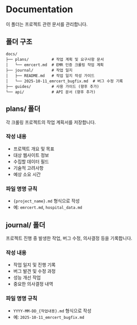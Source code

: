 # Documentation

이 폴더는 프로젝트 관련 문서를 관리합니다.

## 폴더 구조

```
docs/
├── plans/          # 작업 계획 및 요구사항 문서
│   └── emrcert.md  # EMR 인증 크롤링 작업 계획
├── journal/        # 작업 일지
│   ├── README.md   # 작업 일지 작성 가이드
│   └── 2025-10-11_emrcert_bugfix.md  # 버그 수정 기록
├── guides/         # 사용 가이드 (향후 추가)
└── api/            # API 문서 (향후 추가)
```

## plans/ 폴더

각 크롤링 프로젝트의 작업 계획서를 저장합니다.

### 작성 내용
- 프로젝트 개요 및 목표
- 대상 웹사이트 정보
- 수집할 데이터 필드
- 기술적 고려사항
- 예상 소요 시간

### 파일 명명 규칙
- `{project_name}.md` 형식으로 작성
- 예: `emrcert.md`, `hospital_data.md`

## journal/ 폴더

프로젝트 진행 중 발생한 작업, 버그 수정, 의사결정 등을 기록합니다.

### 작성 내용
- 작업 일지 및 진행 기록
- 버그 발견 및 수정 과정
- 성능 개선 작업
- 중요한 의사결정 내역

### 파일 명명 규칙
- `YYYY-MM-DD_{작업내용}.md` 형식으로 작성
- 예: `2025-10-11_emrcert_bugfix.md`
